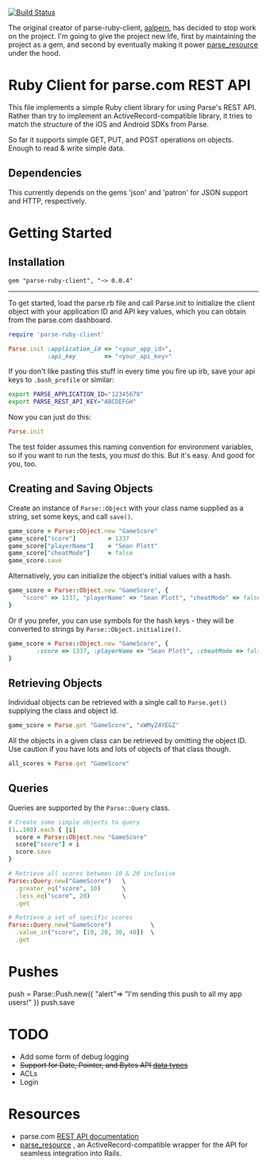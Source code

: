 [![Build Status](https://secure.travis-ci.org/adelevie/parse-ruby-client.png?branch=master)](http://travis-ci.org/adelevie/parse-ruby-client)

The original creator of parse-ruby-client, [aalpern](http://github.com/aalpern), has decided to stop work on the project. I'm going to give the project new life, first by maintaining the project as a gem, and second by eventually making it power [parse_resource](http://github.com/adelevie/parse_resource) under the hood.

# Ruby Client for parse.com REST API

This file implements a simple Ruby client library for using Parse's REST API.
Rather than try to implement an ActiveRecord-compatible library, it tries to
match the structure of the iOS and Android SDKs from Parse.

So far it supports simple GET, PUT, and POST operations on objects. Enough
to read & write simple data.

## Dependencies

This currently depends on the gems 'json' and 'patron' for JSON support and HTTP, respectively.

# Getting Started

## Installation

`gem "parse-ruby-client", "~> 0.0.4"`

---

To get started, load the parse.rb file and call Parse.init to initialize the client object with
your application ID and API key values, which you can obtain from the parse.com dashboard.

```ruby
require 'parse-ruby-client'

Parse.init :application_id => "<your_app_id>",
           :api_key        => "<your_api_key>"
```

If you don't like pasting this stuff in every time you fire up irb, save your api keys to `.bash_profile` or similar:

```bash
export PARSE_APPLICATION_ID="12345678"
export PARSE_REST_API_KEY="ABCDEFGH"
```

Now you can just do this:

```ruby
Parse.init
```

The test folder assumes this naming convention for environment variables, so if you want to run the tests, you *must* do this. But it's easy. And good for you, too.

## Creating and Saving Objects

Create an instance of ```Parse::Object``` with your class name supplied as a string, set some keys, and call ```save()```.

```ruby
game_score = Parse::Object.new "GameScore"
game_score["score"] 		= 1337
game_score["playerName"]	= "Sean Plott"
game_score["cheatMode"] 	= false
game_score.save
```

Alternatively, you can initialize the object's initial values with a hash.

```ruby
game_score = Parse::Object.new "GameScore", {
	"score" => 1337, "playerName" => "Sean Plott", "cheatMode" => false
}
```

Or if you prefer, you can use symbols for the hash keys - they will be converted to strings
by ```Parse::Object.initialize()```.

```ruby
game_score = Parse::Object.new "GameScore", {
		:score => 1337, :playerName => "Sean Plott", :cheatMode => false
}
```

## Retrieving Objects

Individual objects can be retrieved with a single call to ```Parse.get()``` supplying the class and object id.

```ruby
game_score = Parse.get "GameScore", "xWMyZ4YEGZ"
```

All the objects in a given class can be retrieved by omitting the object ID. Use caution if you have lots
and lots of objects of that class though.

```ruby
all_scores = Parse.get "GameScore"
```

## Queries

Queries are supported by the ```Parse::Query``` class.

```ruby
# Create some simple objects to query
(1..100).each { |i|
  score = Parse::Object.new "GameScore"
  score["score"] = i
  score.save
}

# Retrieve all scores between 10 & 20 inclusive
Parse::Query.new("GameScore")   \
  .greater_eq("score", 10)      \
  .less_eq("score", 20)         \
  .get

# Retrieve a set of specific scores
Parse::Query.new("GameScore")           \
  .value_in("score", [10, 20, 30, 40])  \
  .get

```

# Pushes
push = Parse::Push.new({ "alert"=> "I'm sending this push to all my app users!" })
push.save


# TODO

- Add some form of debug logging
- ~~Support for Date, Pointer, and Bytes API [data types](https://www.parse.com/docs/rest#objects-types)~~
- ACLs
- Login


# Resources

- parse.com [REST API documentation](https://parse.com/docs/rest)
- [parse_resource](https://github.com/adelevie/parse_resource) , an ActiveRecord-compatible wrapper
  for the API for seamless integration into Rails.
